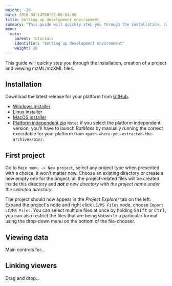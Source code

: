 ```yaml
---
weight: -30
date: 2016-04-14T00:32:00-04:00
title: Setting up development environment
summary: "This guide will quickly step you through the installation, creation of a project and viewing data"
menu:
  main:
    parent: Tutorials
    identifier: "Setting up development environment"
    weight: 20
---
```


This guide will quickly step you through the installation, creation of a project and viewing mzML/mzXML files.

## Installation
Download the latest release for your platform from [GitHub](https://github.com/chhh/batmass/releases/latest).  
* [Windows installer](https://github.com/chhh/batmass/releases/download/v.0.04/batmass-windows.exe)
* [Linux installer](https://github.com/chhh/batmass/releases/download/v.0.04/batmass-linux.sh)
* [MacOS installer](https://github.com/chhh/batmass/releases/download/v.0.04/batmass-macosx.tgz)
* [Platform independent zip](https://github.com/chhh/batmass/releases/download/v.0.04/batmass.zip)
`Note:` if you select the platform independent version, you'll have to launch _BatMass_ by manually running the correct executable for your platform from `<path-where-you-extracted-the-archive>/bin/`.

## First project
Go to `Main menu -> New project`, select any project type when presented with a choice, it won't matter now. Choose an existing directory or create a new empty one for the project, all the project-related files will be created inside this directory and ***not*** _a new directory with the project name under the selected directory_.

The project should now appear in the _Project Explorer_ tab on the left. Expand the project's node and right click `LC/MS Files` node, choose `Import LC/MS Files`. You can select multiple files at once by holding <kbd>Shift</kbd> or <kbd>Ctrl</kbd>, you can also restrict the files that are being shown to a particular format using the drop-down menu on the bottom of the file-chooser.

## Viewing data
Main controls for...

## Linking viewers
Drag and drop...
